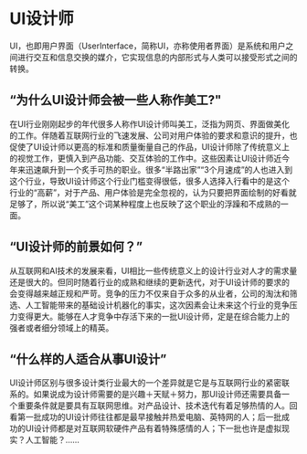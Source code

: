 # UI设计师
UI，也即用户界面（UserInterface，简称UI，亦称使用者界面）是系统和用户之间进行交互和信息交换的媒介，它实现信息的内部形式与人类可以接受形式之间的转换。

## “为什么UI设计师会被一些人称作美工?"
在UI行业刚刚起步的年代很多人称作UI设计师叫美工，泛指为网页、界面做美化的工作。伴随着互联网行业的飞速发展、公司对用户体验的要求和意识的提升，也促使了UI设计师以更高的标准和质量衡量自己的作品，UI设计师除了传统意义上的视觉工作，更慎入到产品功能、交互体验的工作中。这些因素让UI设计师近今年来迅速飙升到一个炙手可热的职业。很多“半路出家”“3个月速成”的人也进入到这个行业，导致UI设计师这个行业门槛变得很低，很多人选择入行看中的是这个行业的“高薪”，对于产品、用户体验是完全忽视的，认为只要把界面绘制的好看就足够了，所以说“美工”这个词某种程度上也反映了这个职业的浮躁和不成熟的一面。

## “UI设计师的前景如何？”
从互联网和AI技术的发展来看，UI相比一些传统意义上的设计行业对人才的需求量还是很大的。但同时随着行业的成熟和继续的更新迭代，对于UI设计师的要求的会变得越来越正规和严苛。竞争的压力不仅来自于众多的从业者，公司的淘汰和筛选、人工智能带来的基础设计机器化的事实，这次因素会让未来这个行业的竞争压力变得更大。能够在人才竞争中存活下来的一批UI设计师，定是在综合能力上的强者或者细分领域上的精英。

## “什么样的人适合从事UI设计”
UI设计师区别与很多设计类行业最大的一个差异就是它是与互联网行业的紧密联系的。如果说成为设计师需要的是兴趣＋天赋＋努力，那UI设计师还需要具备一个重要条件就是要具有互联网思维。对产品设计、技术迭代有着足够热情的人。回看第一批成功的UI设计师往往都是最早接触并热爱电脑、英特网的人；后一批成功的UI设计师都是对互联网软硬件产品有着特殊感情的人；下一批也许是虚拟现实？人工智能？……
